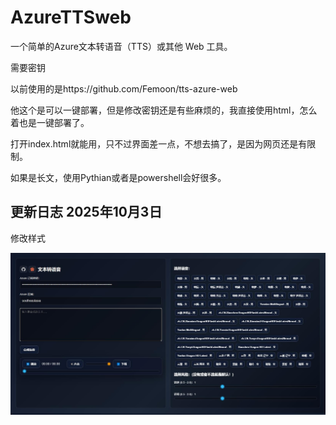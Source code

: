 # AzureTTSweb

一个简单的Azure文本转语音（TTS）或其他 Web 工具。

需要密钥

以前使用的是https://github.com/Femoon/tts-azure-web

他这个是可以一键部署，但是修改密钥还是有些麻烦的，我直接使用html，怎么着也是一键部署了。

打开index.html就能用，只不过界面差一点，不想去搞了，是因为网页还是有限制。

如果是长文，使用Pythian或者是powershell会好很多。

## 更新日志 2025年10月3日

修改样式

![](./image/3.jpg)
